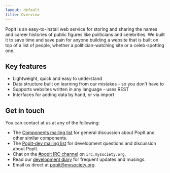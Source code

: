 ```yaml
---
layout: default
title: Overview
---
```


PopIt is an easy-to-install web service for storing and sharing the names and career histories of public figures like politicians and celebrities. We built it to save time and save pain for anyone building a website that is built on top of a list of people, whether a politician-watching site or a celeb-spotting one.

## Key features

* Lightweight, quick and easy to understand
* Data structure built on learning from our mistakes - so you don't have to
* Supports websites written in any language - uses REST
* Interfaces for adding data by hand, or via import

## Get in touch

You can contact at us at any of the following:

  * The [Components mailing list](https://secure.mysociety.org/admin/lists/mailman/listinfo/components) for general discussion about PopIt and other similar components.
  * The [PopIt-dev mailing list](https://secure.mysociety.org/admin/lists/mailman/listinfo/popit-dev) for development questions and discussion about PopIt.
  * Chat on the [#popit IRC channel](irc://irc.mysociety.org/popit) on `irc.mysociety.org`.
  * Read our [development diary](http://popit-dev.tumblr.com/) for frequent updates and musings.
  * Email us direct at [popit@mysociety.org](mailto:popit@mysociety.org).
